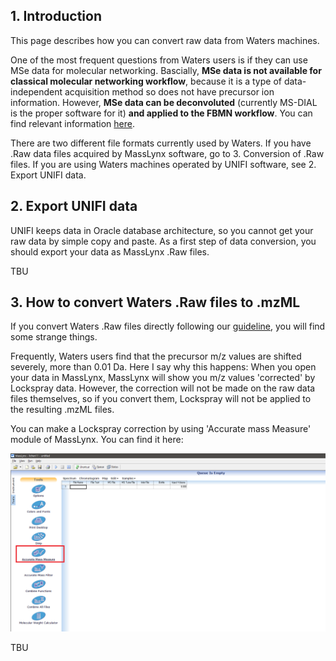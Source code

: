## 1. Introduction

This page describes how you can convert raw data from Waters machines.

One of the most frequent questions from Waters users is if they can use MSe data for molecular networking. 
Bascially, <b>MSe data is not available for classical molecular networking workflow</b>, because it is a type of data-independent acquisition method so does not have precursor ion information.
However, <b>MSe data can be deconvoluted</b> (currently MS-DIAL is the proper software for it) <b>and applied to the FBMN workflow</b>. You can find relevant information [here](https://ccms-ucsd.github.io/GNPSDocumentation/featurebasedmolecularnetworking-with-mzmine2/).

There are two different file formats currently used by Waters. If you have .Raw data files acquired by MassLynx software, go to 3. Conversion of .Raw files. 
If you are using Waters machines operated by UNIFI software, see 2. Export UNIFI data.

## 2. Export UNIFI data

UNIFI keeps data in Oracle database architecture, so you cannot get your raw data by simple copy and paste.
As a first step of data conversion, you should export your data as MassLynx .Raw files.

TBU

## 3. How to convert Waters .Raw files to .mzML

If you convert Waters .Raw files directly following our [guideline](https://ccms-ucsd.github.io/GNPSDocumentation/fileconversion/), you will find some strange things.

Frequently, Waters users find that the precursor m/z values are shifted severely, more than 0.01 Da. Here I say why this happens:
When you open your data in MassLynx, MassLynx will show you m/z values 'corrected' by Lockspray data. However, the correction will not be made on the raw data files themselves, so if you convert them, Lockspray will not be applied to the resulting .mzML files.

You can make a Lockspray correction by using 'Accurate mass Measure' module of MassLynx. You can find it here:

![img](img/conversion/Waters_guide_1.png)


TBU

